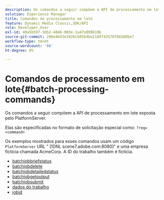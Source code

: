 ```yaml
---
description: Os comandos a seguir compõem a API de processamento em lote exposta pelo PlatformServer.
solution: Experience Manager
title: Comandos de processamento em lote
feature: Dynamic Media Classic,SDK/API
role: Developer,User
exl-id: 40a5b597-3db2-4846-903e-1a47a999610b
source-git-commit: 206e4643e3926cb85b4be2189743578f88180be7
workflow-type: tm+mt
source-wordcount: '66'
ht-degree: 0%

---
```


# Comandos de processamento em lote{#batch-processing-commands}

Os comandos a seguir compõem a API de processamento em lote exposta pelo PlatformServer.

Elas são especificadas no formato de solicitação especial como: `?req=<command>`

Os exemplos mostrados para esses comandos usam um código `PlatformServer` URL &quot; [!DNL scene7.adobe.com:8080]&quot; e uma empresa fictícia chamada AcmeCorp. A ID do trabalho também é fictícia.

* [batchjobbriefstatus](r-batchjobbriefstatus.md)
* [batchjobdelete](r-batchjobdelete.md)
* [batchjobdetailedstatus](r-batchjobdetailedstatus.md)
* [batchjobgetoutput](r-batchjobgetoutput.md)
* [batchjobsubmit](r-batchjobsubmit.md)
* [dados do trabalho](r-jobdata.md)
* [jobid](r-jobid.md)
